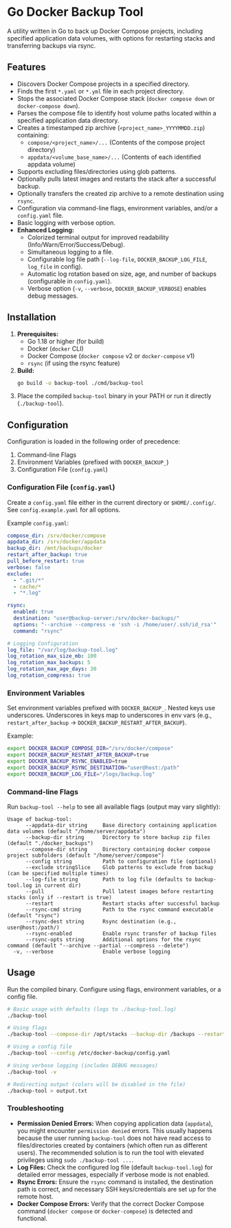 # Go Docker Backup Tool

A utility written in Go to back up Docker Compose projects, including specified application data volumes, with options for restarting stacks and transferring backups via rsync.

## Features

*   Discovers Docker Compose projects in a specified directory.
*   Finds the first `*.yaml` or `*.yml` file in each project directory.
*   Stops the associated Docker Compose stack (`docker compose down` or `docker-compose down`).
*   Parses the compose file to identify host volume paths located within a specified application data directory.
*   Creates a timestamped zip archive (`<project_name>_YYYYMMDD.zip`) containing:
    *   `compose/<project_name>/...` (Contents of the compose project directory)
    *   `appdata/<volume_base_name>/...` (Contents of each identified appdata volume)
*   Supports excluding files/directories using glob patterns.
*   Optionally pulls latest images and restarts the stack after a successful backup.
*   Optionally transfers the created zip archive to a remote destination using `rsync`.
*   Configuration via command-line flags, environment variables, and/or a `config.yaml` file.
*   Basic logging with verbose option.
*   **Enhanced Logging:**
    *   Colorized terminal output for improved readability (Info/Warn/Error/Success/Debug).
    *   Simultaneous logging to a file.
    *   Configurable log file path (`--log-file`, `DOCKER_BACKUP_LOG_FILE`, `log_file` in config).
    *   Automatic log rotation based on size, age, and number of backups (configurable in `config.yaml`).
    *   Verbose option (`-v`, `--verbose`, `DOCKER_BACKUP_VERBOSE`) enables debug messages.

## Installation

1.  **Prerequisites:**
    *   Go 1.18 or higher (for build)
    *   Docker (`docker` CLI)
    *   Docker Compose (`docker compose` v2 or `docker-compose` v1)
    *   `rsync` (if using the rsync feature)
2.  **Build:**
    ```bash
    go build -o backup-tool ./cmd/backup-tool
    ```
3.  Place the compiled `backup-tool` binary in your PATH or run it directly (`./backup-tool`).

## Configuration

Configuration is loaded in the following order of precedence:

1.  Command-line Flags
2.  Environment Variables (prefixed with `DOCKER_BACKUP_`)
3.  Configuration File (`config.yaml`)

### Configuration File (`config.yaml`)

Create a `config.yaml` file either in the current directory or `$HOME/.config/`. See `config.example.yaml` for all options.

Example `config.yaml`:

```yaml
compose_dir: /srv/docker/compose
appdata_dir: /srv/docker/appdata
backup_dir: /mnt/backups/docker
restart_after_backup: true
pull_before_restart: true
verbose: false
exclude:
  - ".git/*"
  - cache/*
  - "*.log"

rsync:
  enabled: true
  destination: "user@backup-server:/srv/docker-backups/"
  options: "--archive --compress -e 'ssh -i /home/user/.ssh/id_rsa'"
  command: "rsync"

# Logging Configuration
log_file: "/var/log/backup-tool.log"
log_rotation_max_size_mb: 100
log_rotation_max_backups: 5
log_rotation_max_age_days: 30
log_rotation_compress: true
```

### Environment Variables

Set environment variables prefixed with `DOCKER_BACKUP_`. Nested keys use underscores. Underscores in keys map to underscores in env vars (e.g., `restart_after_backup` -> `DOCKER_BACKUP_RESTART_AFTER_BACKUP`).

Example:

```bash
export DOCKER_BACKUP_COMPOSE_DIR="/srv/docker/compose"
export DOCKER_BACKUP_RESTART_AFTER_BACKUP=true
export DOCKER_BACKUP_RSYNC_ENABLED=true
export DOCKER_BACKUP_RSYNC_DESTINATION="user@host:/path"
export DOCKER_BACKUP_LOG_FILE="/logs/backup.log"
```

### Command-line Flags

Run `backup-tool --help` to see all available flags (output may vary slightly):

```text
Usage of backup-tool:
      --appdata-dir string     Base directory containing application data volumes (default "/home/server/appdata")
      --backup-dir string      Directory to store backup zip files (default "./docker_backups")
      --compose-dir string     Directory containing docker compose project subfolders (default "/home/server/compose")
      --config string          Path to configuration file (optional)
      --exclude stringSlice    Glob patterns to exclude from backup (can be specified multiple times)
      --log-file string        Path to log file (defaults to backup-tool.log in current dir)
      --pull                   Pull latest images before restarting stacks (only if --restart is true)
      --restart                Restart stacks after successful backup
      --rsync-cmd string       Path to the rsync command executable (default "rsync")
      --rsync-dest string      Rsync destination (e.g., user@host:/path/)
      --rsync-enabled          Enable rsync transfer of backup files
      --rsync-opts string      Additional options for the rsync command (default "--archive --partial --compress --delete")
  -v, --verbose                Enable verbose logging
```

## Usage

Run the compiled binary. Configure using flags, environment variables, or a config file.

```bash
# Basic usage with defaults (logs to ./backup-tool.log)
./backup-tool

# Using flags
./backup-tool --compose-dir /opt/stacks --backup-dir /backups --restart --rsync-enabled --rsync-dest myuser@remote:/backups/ --log-file /var/log/docker_backup.log

# Using a config file
./backup-tool --config /etc/docker-backup/config.yaml

# Using verbose logging (includes DEBUG messages)
./backup-tool -v

# Redirecting output (colors will be disabled in the file)
./backup-tool > output.txt
```

### Troubleshooting

*   **Permission Denied Errors:** When copying application data (`appdata`), you might encounter `permission denied` errors. This usually happens because the user running `backup-tool` does not have read access to files/directories created by containers (which often run as different users). The recommended solution is to run the tool with elevated privileges using `sudo ./backup-tool ...`.
*   **Log Files:** Check the configured log file (default `backup-tool.log`) for detailed error messages, especially if verbose mode is not enabled.
*   **Rsync Errors:** Ensure the `rsync` command is installed, the destination path is correct, and necessary SSH keys/credentials are set up for the remote host.
*   **Docker Compose Errors:** Verify that the correct Docker Compose command (`docker compose` or `docker-compose`) is detected and functional. 